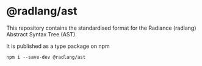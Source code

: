 # @radlang/ast
This repository contains the standardised format for the Radiance (radlang) Abstract Syntax Tree (AST).

It is published as a type package on npm

```
npm i --save-dev @radlang/ast
```
